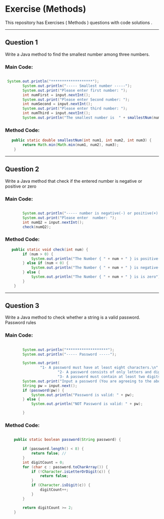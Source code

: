 # Exercise (Methods) 
This repository has Exercises ( Methods ) questions with code solutions .

---
## Question 1
Write a Java method to find the smallest number among three numbers. 
### Main Code:
```java

 System.out.println("*******************");
        System.out.println("----- Smallest number -----");
        System.out.print("Please enter first number: ");
        int numFirst = input.nextInt();
        System.out.print("Please enter Second number: ");
        int numSecond = input.nextInt();
        System.out.print("Please enter third number: ");
        int numThird = input.nextInt();
        System.out.println("The smallest number is  " + smallestNum(numFirst, numSecond, numThird));

```
### Method Code:
```java
   public static double smallestNum(int num1, int num2, int num3) {
        return Math.min(Math.min(num1, num2), num3);
    }

```

---
## Question 2
Write a Java method that check if the entered number is negative or
positive or zero 
### Main Code:
```java

        System.out.println("----- number is negative(-) or positive(+) or zero(0)-----");
        System.out.print("Please enter  number: ");
        int numQ2 = input.nextInt();
        check(numQ2);

```
### Method Code:
```java
   public static void check(int num) {
        if (num > 0) {
            System.out.println("The Number { " + num + " } is positive( + )");
        } else if (num < 0) {
            System.out.println("The Number { " + num + " } is negative( - )");
        } else {
            System.out.println("The Number { " + num + " } is is zero");
        }
    }
```

---
## Question 3
Write a Java method to check whether a string is a valid password.
Password rules 
### Main Code:
```java

        System.out.println("*******************");
        System.out.println("----- Password -----");

        System.out.print(
                "1- A password must have at least eight characters.\n" +
                        "2- A password consists of only letters and digits.\n" +
                        "3- A password must contain at least two digits \n");
        System.out.print("Input a password (You are agreeing to the above Terms and Conditions.) : ");
        String pw = input.next();
        if (password(pw)) {
            System.out.println("Password is valid: " + pw);
        } else {
            System.out.println("NOT Password is valid: " + pw);

        }

```
### Method Code:
```java

    public static boolean password(String password) {
        
        if (password.length() < 8) {
            return false; //
        }
        int digitCount = 0;
        for (char c : password.toCharArray()) {
            if (!Character.isLetterOrDigit(c)) {
                return false;
            }
            if (Character.isDigit(c)) {
                digitCount++;
            }
        }

        return digitCount >= 2;
    }

```
